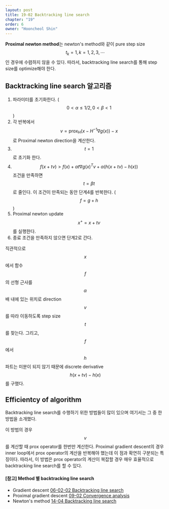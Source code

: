 ```yaml
---
layout: post
title: 19-02 Backtracking line search
chapter: "19"
order: 6
owner: "Hooncheol Shin"
---
```


**Proximal newton method**는 newton's method와 같이 pure step size $$t_k=1, k=1,2,3, \cdots$$인 경우에 수렴하지 않을 수 있다. 따라서, backtracking line search를 통해 step size를 optimize해야 한다.

## Backtracking line search 알고리즘

1. 파라미터를 초기화한다. ($$0 \lt \alpha \le 1/2, 0 \lt \beta \lt 1$$)
2. 각 반복에서 $$v = \text{prox}_{H} ( x - H^{-1} \nabla g (x) ) - x$$로  Proximal newton direction을 계산한다.
3. $$t=1$$로 초기화 한다.
4. $$f(x + tv) \gt f(x) + \alpha t \nabla g(x)^T v + \alpha (h(x + tv) - h(x))$$ 조건을 만족하면 $$t=\beta t$$로 줄인다. 이 조건이 만족되는 동안 단계4를 반복한다. ($$f = g + h$$)
5. Proximal newton update $$x^+ = x + tv$$를 실행한다.
6. 종료 조건을 만족하지 않으면 단계2로 간다.

직관적으로 $$x$$에서 함수 $$f$$의 선형 근사를 $$\alpha$$배 내에 있는 위치로 direction $$v$$를 따라 이동하도록 step size $$t$$를 찾는다. 그리고, $$f$$에서 $$h$$ 파트는 미분이 되지 않기 때문에 discrete derivative $$h(x + tv) - h(x)$$를 구했다.

## Efficientcy of algorithm
Backtracking line search를 수행하기 위한 방법들이 많이 있으며 여기서는 그 중 한 방법을 소개했다. 

이 방법의 경우 $$v$$를 계산할 때 prox operator를 한번만 계산한다. Proximal gradient descent의 경우 inner loop에서 prox operator의 계산을 반복해야 했는데 이 점과 확연히 구분되는 특징이다. 따라서, 이 방법은 prox operator의 계산이 복잡할 경우 매우 효율적으로 backtracking line search를 할 수 있다.

#### [참고] Method 별  backtracking line search
* Gradient descent [06-02-02 Backtracking line search](https://wikidocs.net/18184)
* Proximal gradient descent [09-02 Convergence analysis](https://wikidocs.net/19033)
* Newton's method [14-04 Backtracking line search](https://wikidocs.net/21334)
